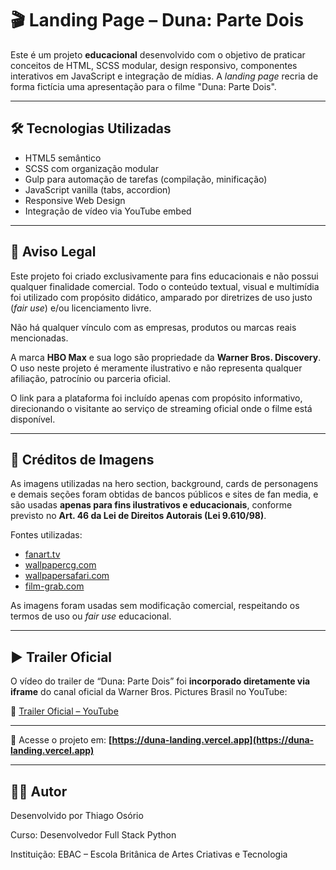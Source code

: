 # 🎬 Landing Page – Duna: Parte Dois

Este é um projeto **educacional** desenvolvido com o objetivo de praticar conceitos de HTML, SCSS modular, design responsivo, componentes interativos em JavaScript e integração de mídias. A _landing page_ recria de forma fictícia uma apresentação para o filme "Duna: Parte Dois".

---

## 🛠️ Tecnologias Utilizadas

- HTML5 semântico
- SCSS com organização modular
- Gulp para automação de tarefas (compilação, minificação)
- JavaScript vanilla (tabs, accordion)
- Responsive Web Design
- Integração de vídeo via YouTube embed

---

## 💬 Aviso Legal

Este projeto foi criado exclusivamente para fins educacionais e não possui qualquer finalidade comercial. Todo o conteúdo textual, visual e multimídia foi utilizado com propósito didático, amparado por diretrizes de uso justo (_fair use_) e/ou licenciamento livre.

Não há qualquer vínculo com as empresas, produtos ou marcas reais mencionadas.

A marca **HBO Max** e sua logo são propriedade da **Warner Bros. Discovery**. O uso neste projeto é meramente ilustrativo e não representa qualquer afiliação, patrocínio ou parceria oficial.

O link para a plataforma foi incluído apenas com propósito informativo, direcionando o visitante ao serviço de streaming oficial onde o filme está disponível.

---

## 📸 Créditos de Imagens

As imagens utilizadas na hero section, background, cards de personagens e demais seções foram obtidas de bancos públicos e sites de fan media, e são usadas **apenas para fins ilustrativos e educacionais**, conforme previsto no **Art. 46 da Lei de Direitos Autorais (Lei 9.610/98)**.

Fontes utilizadas:

- [fanart.tv](https://fanart.tv)
- [wallpapercg.com](https://wallpapercg.com)
- [wallpapersafari.com](https://wallpapersafari.com)
- [film-grab.com](https://film-grab.com)

As imagens foram usadas sem modificação comercial, respeitando os termos de uso ou _fair use_ educacional.

---

## ▶️ Trailer Oficial

O vídeo do trailer de “Duna: Parte Dois” foi **incorporado diretamente via iframe** do canal oficial da Warner Bros. Pictures Brasil no YouTube:

🔗 [Trailer Oficial – YouTube](https://www.youtube.com/watch?v=QqmbrvluQRA)

---

🔗 Acesse o projeto em: **[https://duna-landing.vercel.app](https://duna-landing.vercel.app)**

---

## 👨‍💻 Autor

Desenvolvido por Thiago Osório

Curso: Desenvolvedor Full Stack Python

Instituição: EBAC – Escola Britânica de Artes Criativas e Tecnologia